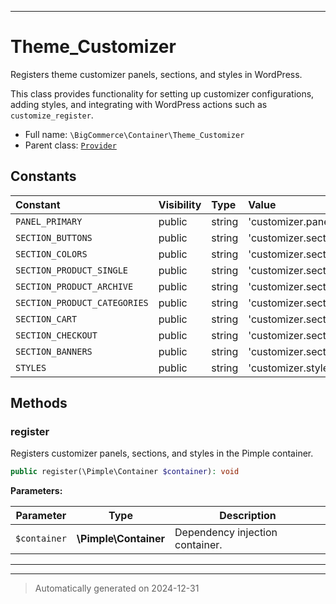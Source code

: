 ***

# Theme_Customizer

Registers theme customizer panels, sections, and styles in WordPress.

This class provides functionality for setting up customizer configurations,
adding styles, and integrating with WordPress actions such as `customize_register`.

* Full name: `\BigCommerce\Container\Theme_Customizer`
* Parent class: [`Provider`](./classes/BigCommerce/Container/Provider.md)


## Constants

| Constant | Visibility | Type | Value |
|:---------|:-----------|:-----|:------|
|`PANEL_PRIMARY`|public|string|&#039;customizer.panel.primary&#039;|
|`SECTION_BUTTONS`|public|string|&#039;customizer.section.buttons&#039;|
|`SECTION_COLORS`|public|string|&#039;customizer.section.colors&#039;|
|`SECTION_PRODUCT_SINGLE`|public|string|&#039;customizer.section.product_single&#039;|
|`SECTION_PRODUCT_ARCHIVE`|public|string|&#039;customizer.section.product_archive&#039;|
|`SECTION_PRODUCT_CATEGORIES`|public|string|&#039;customizer.section.product_categories&#039;|
|`SECTION_CART`|public|string|&#039;customizer.section.cart&#039;|
|`SECTION_CHECKOUT`|public|string|&#039;customizer.section.checkout&#039;|
|`SECTION_BANNERS`|public|string|&#039;customizer.section.banners&#039;|
|`STYLES`|public|string|&#039;customizer.styles&#039;|


## Methods


### register

Registers customizer panels, sections, and styles in the Pimple container.

```php
public register(\Pimple\Container $container): void
```








**Parameters:**

| Parameter | Type | Description |
|-----------|------|-------------|
| `$container` | **\Pimple\Container** | Dependency injection container. |





***


***
> Automatically generated on 2024-12-31
